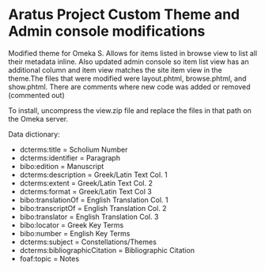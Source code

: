 # Aratus Project Custom Theme and Admin console modifications

Modified theme for Omeka S. Allows for items listed in browse view to list all their metadata inline. Also updated admin console so item list view has an additional column and item view matches the site item view in the theme.The files that were modified were layout.phtml, browse.phtml, and show.phtml. There are comments where new code was added or removed (commented out)

To install, uncompress the view.zip file and replace the files in that path on the Omeka server. 


Data dictionary:
* dcterms:title = Scholium Number
* dcterms:identifier = Paragraph
* bibo:edition = Manuscript
* dcterms:description = Greek/Latin Text Col. 1
* dcterms:extent = Greek/Latin Text Col. 2
* dcterms:format = Greek/Latin Text Col 3
* bibo:translationOf = English Translation Col. 1
* bibo:transcriptOf = English Translation Col. 2
* bibo:translator = English Translation Col. 3
* bibo:locator = Greek Key Terms
* bibo:number = English Key Terms
* dcterms:subject = Constellations/Themes
* dcterms:bibliographicCitation = Bibliographic Citation
* foaf:topic = Notes
